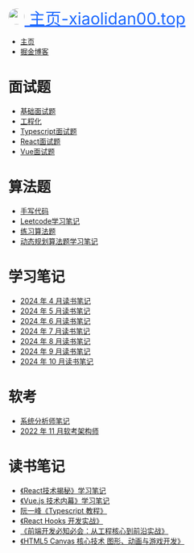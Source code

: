 <a style='text-align:center;font-size:32px;color:#1a67ff;white-space: nowrap;' href='https://www.xiaolidan00.top'>
<img style="height:32px;width:32px;border-radius:50%" src='http://www.xiaolidan00.top/bell-icon.png'/>
主页-xiaolidan00.top </a>

- [主页](index.md)
- [掘金博客](https://juejin.cn/user/224781403162798)

# 面试题

- [基础面试题](interview/index.md)
- [工程化](interview/project.md)
- [Typescript面试题](interview/ts.md)
- [React面试题](interview/react.md)
- [Vue面试题](interview/vue.md)

# 算法题

- [手写代码](code/interview-code.md)
- [Leetcode学习笔记](code/code-study.md)
- [练习算法题](code/code.md)
- [动态规划算法题学习笔记](code/dongtai.md)

# 学习笔记

- [2024 年 4 月读书笔记](study/2024-4.md)
- [2024 年 5 月读书笔记](study/2024-5.md)
- [2024 年 6 月读书笔记](study/2024-6.md)
- [2024 年 7 月读书笔记](study/2024-7.md)
- [2024 年 8 月读书笔记](study/2024-8.md)
- [2024 年 9 月读书笔记](study/2024-9.md)
- [2024 年 10 月读书笔记](study/2024-10.md)

# 软考

- [系统分析师笔记](ruankao/analysis.md)
- [2022 年 11 月软考架构师](ruankao/note.md)

# 读书笔记

- [《React技术揭秘》学习笔记](books/react-tech.md)
- [《Vue.js 技术内幕》学习笔记](books/vue3.md)
- [阮一峰《Typescript 教程》](books/ts.md)
- [《React Hooks 开发实战》](books/react-hook.md)
- [《前端开发必知必会：从工程核心到前沿实战》](books/book1.md)
- [《HTML5 Canvas 核心技术 图形、动画与游戏开发》](books/canvas.md)